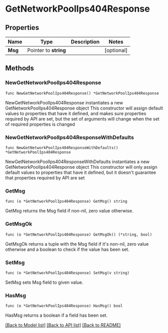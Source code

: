 # GetNetworkPoolIps404Response

## Properties

Name | Type | Description | Notes
------------ | ------------- | ------------- | -------------
**Msg** | Pointer to **string** |  | [optional] 

## Methods

### NewGetNetworkPoolIps404Response

`func NewGetNetworkPoolIps404Response() *GetNetworkPoolIps404Response`

NewGetNetworkPoolIps404Response instantiates a new GetNetworkPoolIps404Response object
This constructor will assign default values to properties that have it defined,
and makes sure properties required by API are set, but the set of arguments
will change when the set of required properties is changed

### NewGetNetworkPoolIps404ResponseWithDefaults

`func NewGetNetworkPoolIps404ResponseWithDefaults() *GetNetworkPoolIps404Response`

NewGetNetworkPoolIps404ResponseWithDefaults instantiates a new GetNetworkPoolIps404Response object
This constructor will only assign default values to properties that have it defined,
but it doesn't guarantee that properties required by API are set

### GetMsg

`func (o *GetNetworkPoolIps404Response) GetMsg() string`

GetMsg returns the Msg field if non-nil, zero value otherwise.

### GetMsgOk

`func (o *GetNetworkPoolIps404Response) GetMsgOk() (*string, bool)`

GetMsgOk returns a tuple with the Msg field if it's non-nil, zero value otherwise
and a boolean to check if the value has been set.

### SetMsg

`func (o *GetNetworkPoolIps404Response) SetMsg(v string)`

SetMsg sets Msg field to given value.

### HasMsg

`func (o *GetNetworkPoolIps404Response) HasMsg() bool`

HasMsg returns a boolean if a field has been set.


[[Back to Model list]](../README.md#documentation-for-models) [[Back to API list]](../README.md#documentation-for-api-endpoints) [[Back to README]](../README.md)


